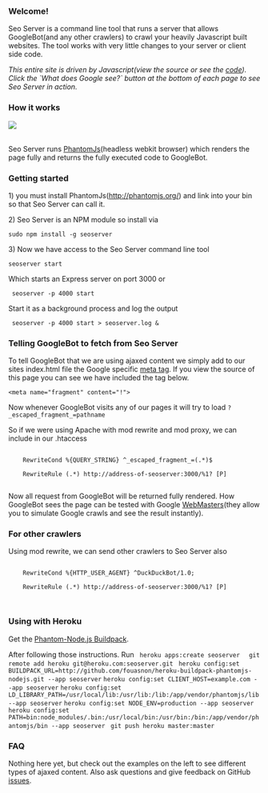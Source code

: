   <h3>Welcome!</h3>
  <p>Seo Server is a command line tool that runs a server that allows GoogleBot(and any other crawlers) to crawl your heavily Javascript built websites. The tool works with very little changes to your server or client side code.</p>
  <p><i>This entire site is driven by Javascript(view the source or see the <a href="https://github.com/apiengine/seoserver-site">code</a>). Click the `What does Google see?` button at the bottom of each page to see Seo Server in action.</i></p>

  <h3>How it works</h3>
  <img src="http://yuml.me/5b1b60bb" /><br /><br />
  <p>Seo Server runs <a href="http://phantomjs.org/">PhantomJs</a>(headless webkit browser) which renders the page fully and returns the fully executed code to GoogleBot.</p>
  
  <h3>Getting started</h3>
  <p>1) you must install PhantomJs(<a href="http://phantomjs.org/">http://phantomjs.org/</a>) and link into your bin so that Seo Server can call it.</p>
  <p>2) Seo Server is an NPM module so install via</p>
  <code>sudo npm install -g seoserver</code>
  <p>3) Now we have access to the Seo Server command line tool</p>
  <code>seoserver start</code>
  <p>Which starts an Express server on port 3000 or</p>
  <code> seoserver -p 4000 start</code> 
  <p>Start it as a background process and log the output</p>
  <code> seoserver -p 4000 start > seoserver.log &</code> 

  <h3>Telling GoogleBot to fetch from Seo Server</h3>
  <p>To tell GoogleBot that we are using ajaxed content we simply add to our sites index.html file the Google specific <a href="https://developers.google.com/webmasters/ajax-crawling/docs/specification">meta tag</a>. If you view the source of this page you can see we have included the tag below. </p>
  <code>&lt;meta name="fragment" content="!"&gt;</code>
  <p>Now whenever GoogleBot visits any of our pages it will try to load <code>?_escaped_fragment_=pathname</code></p>
  <p>So if we were using Apache with mod rewrite and mod proxy, we can include in our .htaccess</p>
  <code>
    RewriteCond %{QUERY_STRING} ^_escaped_fragment_=(.*)$<br />
    RewriteRule (.*) http://address-of-seoserver:3000/%1? [P]
  </code>
  <p>Now all request from GoogleBot will be returned fully rendered. How GoogleBot sees the page can be tested with Google <a href="http://www.google.com/webmasters/">WebMasters</a>(they allow you to simulate Google crawls and see the result instantly).</p>

  <h3>For other crawlers</h3>
  <p>
    Using mod rewrite, we can send other crawlers to Seo Server also
  </p>
  <code>
    RewriteCond %{HTTP_USER_AGENT} ^DuckDuckBot/1.0;<br />
    RewriteRule (.*) http://address-of-seoserver:3000/%1? [P]

  </code>

  <h3>Using with Heroku</h3>
  <p>   Get the <a href="https://github.com/lbesson/heroku-buildpack-phantomjs-nodejs">Phantom-Node.js Buildpack</a>. </p>
  After following those instructions.  Run
  <code> heroku apps:create seoserver </code>
  <code> git remote add heroku git@heroku.com:seoserver.git </code>
  <code>heroku config:set BUILDPACK_URL=http://github.com/fouasnon/heroku-buildpack-phantomjs-nodejs.git --app seoserver</code>
  <code>heroku config:set CLIENT_HOST=example.com --app seoserver</code>
  <code>heroku config:set LD_LIBRARY_PATH=/usr/local/lib:/usr/lib:/lib:/app/vendor/phantomjs/lib --app seoserver</code>
  <code>heroku config:set NODE_ENV=production --app seoserver</code>
  <code>heroku config:set PATH=bin:node_modules/.bin:/usr/local/bin:/usr/bin:/bin:/app/vendor/phantomjs/bin --app seoserver</code>
  <code> git push heroku master:master </code>

  <h3>FAQ</h3>
  <p>Nothing here yet, but check out the examples on the left to see different types of ajaxed content. Also ask questions and give feedback on GitHub <a href="https://github.com/apiengine/seoserver/issues">issues</a>.